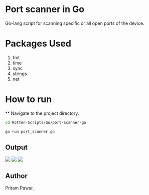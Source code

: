 
# Port scanner in Go
Go-lang script for scanning specific or all open ports of the device.

# Packages Used
1. fmt
2. time
3. sync
4. strings
5. net

# How to run

** Navigate to the project directory.

```bash
cd Rotten-Scripts/Go/port-scanner-go
```
```bash
go run port_scanner.go 
```
## Output

![](https://i.imgur.com/xMil1Kh.jpg)
![](https://i.imgur.com/VEQPbz3.jpg)
![](https://i.imgur.com/tMiEYNk.jpg)

## Author
  Pritam Pawar.
